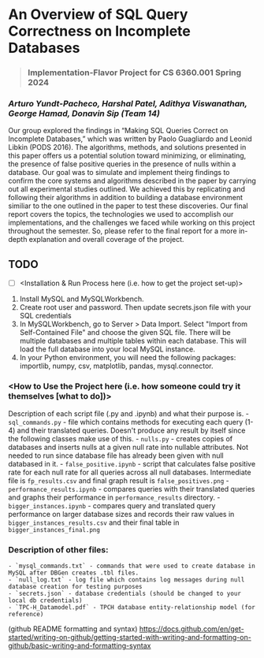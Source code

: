 # An Overview of SQL Query Correctness on Incomplete Databases

> ### Implementation-Flavor Project for CS 6360.001 Spring 2024
### *Arturo Yundt-Pacheco, Harshal Patel, Adithya Viswanathan, George Hamad, Donavin Sip (Team 14)*

Our group explored the findings in “Making SQL Queries Correct on Incomplete Databases,” which was written by Paolo Guagliardo and Leonid Libkin (PODS 2016). The algorithms, methods, and solutions presented in this paper offers us a potential solution toward minimizing, or eliminating, the presence of false positive queries in the presence of nulls within a database. Our goal was to simulate and implement theirg findings to confirm the core systems and algorithms described in the paper by carrying out all experimental studies outlined. We achieved this by replicating and following their algorithms in addition to building a database environment similiar to the one outlined in the paper to test these discoveries. Our final report covers the topics, the technologies we used to accomplish our implementations, and the challenges we faced while working on this project throughout the semester. So, please refer to the final report for a more in-depth explanation and overall coverage of the project.

## TODO
- [ ] <Installation & Run Process here (i.e. how to get the project set-up)>
1. Install MySQL and MySQLWorkbench.
2. Create root user and password. Then update secrets.json file with your SQL credentials
3. In MySQLWorkbench, go to Server > Data Import. Select "Import from Self-Contained File" and choose the given SQL file. There will be multiple databases and multiple tables within each database. This will load the full database into your local MySQL instance.
4. In your Python environment, you will need the following packages: importlib, numpy, csv, matplotlib, pandas, mysql.connector. 

### <How to Use the Project here (i.e. how someone could try it themselves [what to do])>

Description of each script file (.py and .ipynb) and what their purpose is.
    - `sql_commands.py` - file which contains methods for executing each query (1-4) and their translated queries. Doesn't produce any result by itself since the following classes make use of this. 
    - `nulls.py` - creates copies of databases and inserts nulls at a given null rate into nullable attributes. Not needed to run since database file has already been given with null databased in it.
    - `false_positive.ipynb` - script that calculates false positive rate for each null rate for all queries across all null databases. Intermediate file is `fp_results.csv` and final graph result is `false_positives.png`
    - `performance_results.ipynb` - compares queries with their translated queries and graphs their performance in `performance_results` directory.
    - `bigger_instances.ipynb` - compares query and translated query performance on larger database sizes and records their raw values in `bigger_instances_results.csv` and their final table in `bigger_instances_final.png`

### Description of other files:
    - `mysql_commands.txt` - commands that were used to create database in MySQL after DBGen creates .tbl files.
    - `null_log.txt` - log file which contains log messages during null database creation for testing purposes
    - `secrets.json` - database credentials (should be changed to your local db credentials)
    - `TPC-H_Datamodel.pdf` - TPCH database entity-relationship model (for reference)


(github README formatting and syntax)
https://docs.github.com/en/get-started/writing-on-github/getting-started-with-writing-and-formatting-on-github/basic-writing-and-formatting-syntax
